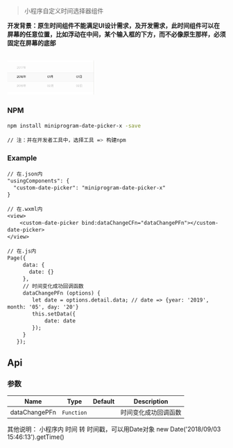> 小程序自定义时间选择器组件

**开发背景：原生时间组件不能满足UI设计需求，及开发需求，此时间组件可以在屏幕的任意位置，比如浮动在中间，某个输入框的下方，而不必像原生那样，必须固定在屏幕的底部**
<br/><br/>

<img src="https://raw.githubusercontent.com/misterxu1567/img-static/master/time.png" alt="时间组件预览" width="200">


### NPM

``` bash
npm install miniprogram-date-picker-x -save

// 注：并在开发者工具中，选择工具 => 构建npm
```
### Example

```
// 在.json内
"usingComponents": {
  "custom-date-picker": "miniprogram-date-picker-x"
}

// 在.wxml内
<view>
    <custom-date-picker bind:dataChangeCFn="dataChangePFn"></custom-date-picker>
</view>

// 在.js内
Page({
     data: {
       date: {}
     },
     // 时间变化成功回调函数
     dataChangePFn (options) {
        let date = options.detail.data; // date => {year: '2019', month: '05', day: '20'}
        this.setData({
            date: date
        });
     }
   });
```

## Api
### 参数
| Name                        | Type        | Default      | Description                      |
|-----------------------------|-------------|--------------|--------------------------------------------------------------------|
| dataChangePFn               | `Function`  |              | 时间变化成功回调函数                 |

其他说明：
小程序内 时间 转 时间戳，可以用Date对象
new Date('2018/09/03 15:46:13').getTime()